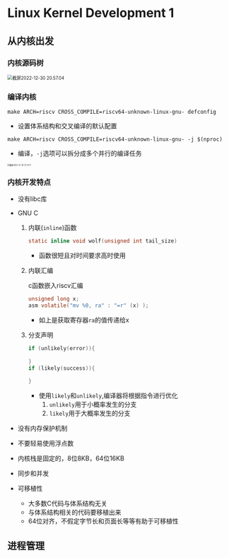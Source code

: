 # Linux Kernel Development 1

## 从内核出发

### 内核源码树

<img src="http://cdn.zhengyanchen.cn/img202212302057369.png" alt="截屏2022-12-30 20.57.04" style="zoom:70%;" />



### 编译内核

```shell
make ARCH=riscv CROSS_COMPILE=riscv64-unknown-linux-gnu- defconfig
```

* 设置体系结构和交叉编译的默认配置

```shell
make ARCH=riscv CROSS_COMPILE=riscv64-unknown-linux-gnu- -j $(nproc)
```

* 编译，`-j`选项可以拆分成多个并行的编译任务

<img src="http://cdn.zhengyanchen.cn/img202212302133841.png" alt="截屏2022-12-30 21.33.11" style="zoom:30%;" />

### 内核开发特点

* 没有libc库

* GNU C

  1. 内联(`inline`)函数

     ```c
     static inline void wolf(unsigned int tail_size)
     ```

     * 函数很短且对时间要求高时使用

  2. 内联汇编

     c函数嵌入riscv汇编

     ```c
     unsigned long x;
     asm volatile("mv %0, ra" : "=r" (x) );
     ```

     * 如上是获取寄存器`ra`的值传递给x

  3. 分支声明

     ```c
     if (unlikely(error)){
       
     }
     if (likely(success)){
       
     }
     ```
  
     * 使用`likely`和`unlikely`,编译器将根据指令进行优化
       1. `unlikely`用于小概率发生的分支
       2. `likely`用于大概率发生的分支

* 没有内存保护机制
* 不要轻易使用浮点数
* 内核栈是固定的，8位8KB，64位16KB
* 同步和并发

* 可移植性
  * 大多数C代码与体系结构无关
  * 与体系结构相关的代码要移植出来
  * 64位对齐，不假定字节长和页面长等等有助于可移植性



## 进程管理





























